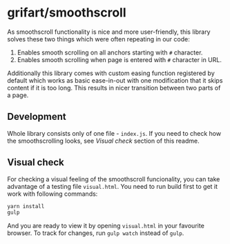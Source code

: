 # grifart/smoothscroll

As smoothscroll functionality is nice and more user-friendly, this library solves these two things which were often repeating in our code:

1. Enables smooth scrolling on all anchors starting with `#` character.
2. Enables smooth scrolling when page is entered with `#` character in URL.

Additionally this library comes with custom easing function registered by default which works as basic ease-in-out with one modification that it skips content if it is too long. This results in nicer transition between two parts of a page.


## Development

Whole library consists only of one file - `index.js`. If you need to check how the smoothscrolling looks, see *Visual check* section of this readme.

## Visual check

For checking a visual feeling of the smoothscroll funcionality, you can take advantage of a testing file `visual.html`.
You need to run build first to get it work with following commands:

```bash
yarn install
gulp
```

And you are ready to view it by opening `visual.html` in your favourite browser. To track for changes, run `gulp watch` instead of `gulp`.
